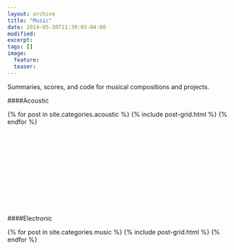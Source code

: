 ```yaml
---
layout: archive
title: "Music"
date: 2014-05-30T11:39:03-04:00
modified:
excerpt: 
tags: []
image:
  feature:
  teaser:
---
```


Summaries, scores, and code for musical compositions and projects.

####Acoustic
<div class="tiles">
{% for post in site.categories.acoustic %}
  {% include post-grid.html %}
{% endfor %}
</div><!-- /.tiles --><br><br><br><br><br><br><br><br><br><br><br>

####Electronic
<div class="tiles">
{% for post in site.categories.music %}
  {% include post-grid.html %}
{% endfor %}
</div><!-- /.tiles -->
